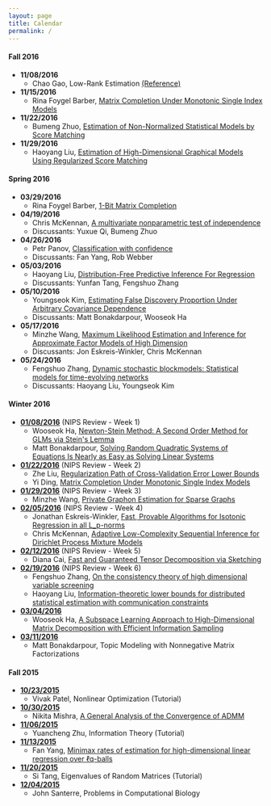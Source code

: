 ```yaml
---
layout: page
title: Calendar
permalink: /
---
```

#### Fall 2016
* **11/08/2016**  
  * Chao Gao, Low-Rank Estimation [(Reference)](http://projecteuclid.org/euclid.aos/1304947044)  
* **11/15/2016**  
  * Rina Foygel Barber, [Matrix Completion Under Monotonic Single Index Models](https://arxiv.org/pdf/1512.08787v1.pdf)  
* **11/22/2016**  
  * Bumeng Zhuo, [Estimation of Non-Normalized Statistical Models by Score Matching](https://www.cs.helsinki.fi/u/ahyvarin/papers/JMLR05.pdf)
* **11/29/2016**  
  * Haoyang Liu, [Estimation of High-Dimensional Graphical Models Using Regularized Score Matching](https://arxiv.org/abs/1507.00433)  

#### Spring 2016
* **03/29/2016**
  * Rina Foygel Barber, [1-Bit Matrix Completion](http://arxiv.org/abs/1209.3672) 
* **04/19/2016**
  * Chris McKennan, [A multivariate nonparametric test of independence](http://www.sciencedirect.com/science/article/pii/S0047259X05001818) 
  * Discussants: Yuxue Qi, Bumeng Zhuo  
* **04/26/2016**
  * Petr Panov, [Classification with confidence](http://m.biomet.oxfordjournals.org/content/101/4/755.full.pdf)  
  * Discussants: Fan Yang, Rob Webber  
* **05/03/2016**
  * Haoyang Liu, [Distribution-Free Predictive Inference For Regression](http://www.stat.cmu.edu/~ryantibs/papers/conformal.pdf)  
  * Discussants: Yunfan Tang, Fengshuo Zhang  
* **05/10/2016**
  * Youngseok Kim, [Estimating False Discovery Proportion Under Arbitrary
  Covariance Dependence](http://orfe.princeton.edu/~jqfan/papers/12/FDP-JASA.pdf)
  * Discussants: Matt Bonakdarpour, Wooseok Ha  
* **05/17/2016**
  * Minzhe Wang, [Maximum Likelihood Estimation and Inference for Approximate Factor Models of High Dimension](http://www.mitpressjournals.org/doi/pdfplus/10.1162/REST_a_00519)  
  * Discussants: Jon Eskreis-Winkler, Chris McKennan  
* **05/24/2016**
  * Fengshuo Zhang, [Dynamic stochastic blockmodels: Statistical models for time-evolving networks](https://arxiv.org/abs/1304.5974)  
  * Discussants: Haoyang Liu, Youngseok Kim  

#### Winter 2016
* **[01/08/2016](http://helios-reading.github.io/nips_week1/)** (NIPS Review - Week 1)  
  * Wooseok Ha, [Newton-Stein Method: A Second Order Method for GLMs via Stein's Lemma](http://arxiv.org/abs/1511.08895)
  * Matt Bonakdarpour, [Solving Random Quadratic Systems of Equations Is Nearly as Easy as Solving Linear Systems](http://arxiv.org/abs/1505.05114)
* **[01/22/2016](http://helios-reading.github.io/nips_week2/)** (NIPS Review - Week 2)   
  * Zhe Liu, [Regularization Path of Cross-Validation Error Lower Bounds](http://arxiv.org/abs/1502.02344)  
  * Yi Ding, [Matrix Completion Under Monotonic Single Index Models](http://arxiv.org/abs/1512.08787)  
* **[01/29/2016](http://helios-reading.github.io/nips_week3/)** (NIPS Review - Week 3)   
  * Minzhe Wang, [Private Graphon Estimation for Sparse Graphs](http://arxiv.org/abs/1506.06162)  
* **[02/05/2016](http://helios-reading.github.io/nips_week4/)** (NIPS Review - Week 4)  
  * Jonathan Eskreis-Winkler, [Fast, Provable Algorithms for Isotonic Regression in all L_p-norms](http://arxiv.org/abs/1507.00710)  
  * Chris McKennan, [Adaptive Low-Complexity Sequential Inference for Dirichlet Process Mixture Models](http://arxiv.org/abs/1409.8185)   
* **[02/12/2016](http://helios-reading.github.io/nips_week5/)** (NIPS Review - Week 5)  
  * Diana Cai, [Fast and Guaranteed Tensor Decomposition via Sketching](http://arxiv.org/abs/1506.04448)  
* **[02/19/2016](http://helios-reading.github.io/nips_week6/)** (NIPS Review - Week 6)  
  * Fengshuo Zhang, [On the consistency theory of high dimensional variable screening](http://arxiv.org/abs/1502.06895)
  * Haoyang Liu, [Information-theoretic lower bounds for distributed statistical estimation with communication constraints](http://www.cs.berkeley.edu/~yuczhang/files/nips13_communication.pdf)
* **[03/04/2016](http://helios-reading.github.io/subspace_wh/)** 
  * Wooseok Ha, [A Subspace Learning Approach to High-Dimensional Matrix Decomposition with Efficient Information Sampling](http://arxiv.org/abs/1502.00182)  
* **[03/11/2016](http://helios-reading.github.io/tm_nmf_mb/)** 
  * Matt Bonakdarpour, Topic Modeling with Nonnegative Matrix Factorizations

#### Fall 2015
* **[10/23/2015](http://helios-reading.github.io/opt_vivak/)**
  * Vivak Patel, Nonlinear Optimization (Tutorial)
* **[10/30/2015](http://helios-reading.github.io/admm_nikita/)**
  * Nikita Mishra, [A General Analysis of the Convergence of ADMM](http://arxiv.org/abs/1502.02009)  
* **[11/06/2015](http://helios-reading.github.io/infoTheory_yc/)**   
  * Yuancheng Zhu, Information Theory (Tutorial)
* **[11/13/2015](http://helios-reading.github.io/minimaxLp-fan/)** 
  * Fan Yang, [Minimax rates of estimation for high-dimensional linear regression over ℓq-balls](http://arxiv.org/pdf/0910.2042.pdf)
* **[11/20/2015](http://helios-reading.github.io/randomMat-si/)** 
  * Si Tang, Eigenvalues of Random Matrices (Tutorial)
* **[12/04/2015](http://helios-reading.github.io/compBio-john/)** 
  * John Santerre, Problems in Computational Biology
 
